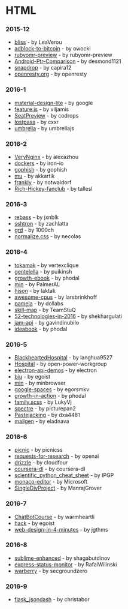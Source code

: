 # HTML


### 2015-12
- [bliss](https://github.com/LeaVerou/bliss) - by LeaVerou
- [adblock-to-bitcoin](https://github.com/owocki/adblock-to-bitcoin) - by owocki
- [rubyomr-preview](https://github.com/rubyomr-preview/rubyomr-preview) - by rubyomr-preview
- [Android-Ptr-Comparison](https://github.com/desmond1121/Android-Ptr-Comparison) - by desmond1121
- [snapdrop](https://github.com/capira12/snapdrop) - by capira12
- [openresty.org](https://github.com/openresty/openresty.org) - by openresty

### 2016-1
- [material-design-lite](https://github.com/google/material-design-lite) - by google
- [feature.js](https://github.com/viljamis/feature.js) - by viljamis
- [SeatPreview](https://github.com/codrops/SeatPreview) - by codrops
- [lostpass](https://github.com/cxxr/lostpass) - by cxxr
- [umbrella](https://github.com/umbrellajs/umbrella) - by umbrellajs

### 2016-2
- [VeryNginx](https://github.com/alexazhou/VeryNginx) - by alexazhou
- [dockers](https://github.com/iron-io/dockers) - by iron-io
- [gophish](https://github.com/gophish/gophish) - by gophish
- [mu](https://github.com/akkartik/mu) - by akkartik
- [frankly](https://github.com/notwaldorf/frankly) - by notwaldorf
- [Rich-Hickey-fanclub](https://github.com/tallesl/Rich-Hickey-fanclub) - by tallesl

### 2016-3
- [rebass](https://github.com/jxnblk/rebass) - by jxnblk
- [sshtron](https://github.com/zachlatta/sshtron) - by zachlatta
- [grd](https://github.com/1000ch/grd) - by 1000ch
- [normalize.css](https://github.com/necolas/normalize.css) - by necolas

### 2016-4
- [tokamak](https://github.com/vertexclique/tokamak) - by vertexclique
- [gentelella](https://github.com/puikinsh/gentelella) - by puikinsh
- [growth-ebook](https://github.com/phodal/growth-ebook) - by phodal
- [min](https://github.com/PalmerAL/min) - by PalmerAL
- [hjson](https://github.com/laktak/hjson) - by laktak
- [awesome-cpus](https://github.com/larsbrinkhoff/awesome-cpus) - by larsbrinkhoff
- [pamela](https://github.com/dollabs/pamela) - by dollabs
- [skill-map](https://github.com/TeamStuQ/skill-map) - by TeamStuQ
- [52-technologies-in-2016](https://github.com/shekhargulati/52-technologies-in-2016) - by shekhargulati
- [jam-api](https://github.com/gavindinubilo/jam-api) - by gavindinubilo
- [ideabook](https://github.com/phodal/ideabook) - by phodal

### 2016-5
- [BlackheartedHospital](https://github.com/langhua9527/BlackheartedHospital) - by langhua9527
- [Hospital](https://github.com/open-power-workgroup/Hospital) - by open-power-workgroup
- [electron-api-demos](https://github.com/electron/electron-api-demos) - by electron
- [biu](https://github.com/egoist/biu) - by egoist
- [min](https://github.com/minbrowser/min) - by minbrowser
- [google-spaces](https://github.com/egorsmkv/google-spaces) - by egorsmkv
- [growth-in-action](https://github.com/phodal/growth-in-action) - by phodal
- [family.scss](https://github.com/LukyVj/family.scss) - by LukyVj
- [spectre](https://github.com/picturepan2/spectre) - by picturepan2
- [Pastejacking](https://github.com/dxa4481/Pastejacking) - by dxa4481
- [mailgen](https://github.com/eladnava/mailgen) - by eladnava

### 2016-6
- [picnic](https://github.com/picnicss/picnic) - by picnicss
- [requests-for-research](https://github.com/openai/requests-for-research) - by openai
- [drizzle](https://github.com/cloudfour/drizzle) - by cloudfour
- [coursera-dl](https://github.com/coursera-dl/coursera-dl) - by coursera-dl
- [scientific_python_cheat_sheet](https://github.com/IPGP/scientific_python_cheat_sheet) - by IPGP
- [monaco-editor](https://github.com/Microsoft/monaco-editor) - by Microsoft
- [SingleDivProject](https://github.com/ManrajGrover/SingleDivProject) - by ManrajGrover

### 2016-7
- [ChatBotCourse](https://github.com/warmheartli/ChatBotCourse) - by warmheartli
- [hack](https://github.com/egoist/hack) - by egoist
- [web-design-in-4-minutes](https://github.com/jgthms/web-design-in-4-minutes) - by jgthms

### 2016-8
- [sublime-enhanced](https://github.com/shagabutdinov/sublime-enhanced) - by shagabutdinov
- [express-status-monitor](https://github.com/RafalWilinski/express-status-monitor) - by RafalWilinski
- [warberry](https://github.com/secgroundzero/warberry) - by secgroundzero

### 2016-9
- [flask_jsondash](https://github.com/christabor/flask_jsondash) - by christabor
